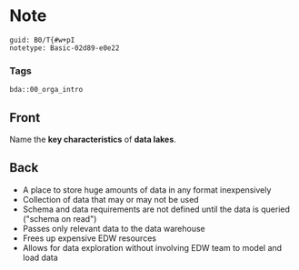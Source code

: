 # Note
```
guid: B0/T{#w+pI
notetype: Basic-02d89-e0e22
```

### Tags
```
bda::00_orga_intro
```

## Front
Name the <b>key characteristics</b> of <b>data lakes</b>.

## Back
<ul>
  <li>A place to store huge amounts of data in any format
  inexpensively
  <li>Collection of data that may or may not be used
  <li>Schema and data requirements are not defined until the data
  is queried ("schema on read")
  <li>Passes only relevant data to the data warehouse
  <li>Frees up expensive EDW resources
  <li>Allows for data exploration without involving EDW team to
  model and load data
</ul>
